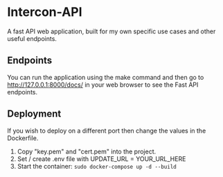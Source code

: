 # Intercon-API
A fast API web application, built for my own specific use cases and other useful endpoints.

## Endpoints
You can run the application using the make command and then go to http://127.0.0.1:8000/docs/ in your web browser to see the Fast API endpoints.

## Deployment
If you wish to deploy on a different port then change the values in the Dockerfile.
1. Copy "key.pem" and "cert.pem" into the project.
2. Set / create .env file with UPDATE_URL = YOUR_URL_HERE
3. Start the container: `sudo docker-compose up -d --build`